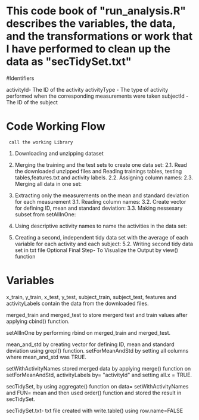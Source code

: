 # This code book of "run_analysis.R" describes the variables, the data, and the transformations or work that I have performed to clean up the data as "secTidySet.txt"

#Identifiers

activityId- The ID of the activity
activityType - The type of activity performed when the corresponding measurements were taken
subjectId - The ID of the subject

# Code Working Flow

     call the working Library
1.   Downloading and unzipping dataset

2.   Merging the training and the test sets to create one data set:
2.1. Read the downloaded unzipped files and Reading trainings tables, testing tables,features.txt and activity labels.
2.2. Assigning column names:
2.3. Merging all data in one set:
3.   Extracting only the measurements on the mean and standard deviation for each measurement
3.1. Reading column names:
3.2. Create vector for defining ID, mean and standard deviation:
3.3. Making nessesary subset from setAllInOne:
4.   Using descriptive activity names to name the activities in the data set:
5.   Creating a second, independent tidy data set with the average of each variable for each activity and each subject:
5.2. Writing second tidy data set in txt file
     Optional Final Step- To Visualize the Output by view() function

# Variables 

x_train, y_train, x_test, y_test, subject_train, subject_test, features and activityLabels contain the data from the downloaded files.

merged_train and merged_test to store mergerd test and train values after applying cbind() function.

setAllInOne by performing rbind on merged_train and merged_test.

mean_and_std by creating vector for defining ID, mean and standard deviation using grepl() function. setForMeanAndStd by setting all columns where mean_and_std was TRUE.

setWithActivityNames stored merged data by applying merge() function on setForMeanAndStd, activityLabels by= "activityId" and setting all.x = TRUE.

secTidySet, by using aggregate() function on data=  setWithActivityNames and FUN= mean and then used order() function and stored the result in secTidySet.

secTidySet.txt- txt file created with write.table() using row.name=FALSE
